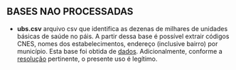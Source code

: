 ## BASES NAO PROCESSADAS
- **ubs.csv** arquivo csv que identifica as dezenas de milhares de unidades básicas de saúde no páis. A partir dessa base é possível extrair códigos CNES, nomes dos estabelecimentos, endereço (inclusive bairro) por município. Esta base foi obtida de [dados](http://dados.gov.br/dataset/unidades-basicas-de-saude-ubs). Adicionalmente, conforme a [resolução](http://wiki.dados.gov.br/GetFile.aspx?File=%2fComiteGestor%2fResolu%C3%A7%C3%B5es%2fresolucao-cginda-2-24-3-2017%2cpdf.pdf) pertinente, o presente uso é legítimo.
